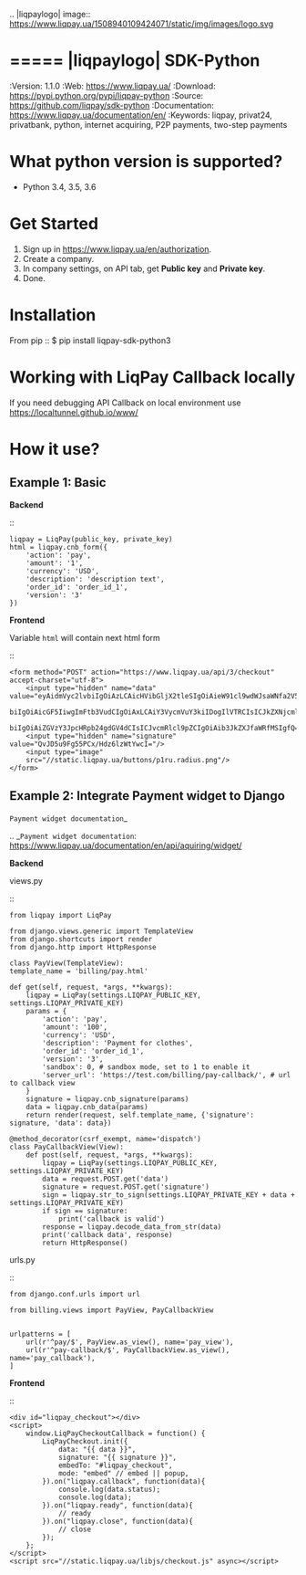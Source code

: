 .. |liqpaylogo| image::  https://www.liqpay.ua/1508940109424071/static/img/images/logo.svg

=====
|liqpaylogo| SDK-Python
=====

:Version: 1.1.0
:Web: https://www.liqpay.ua/
:Download: https://pypi.python.org/pypi/liqpay-python
:Source: https://github.com/liqpay/sdk-python
:Documentation: https://www.liqpay.ua/documentation/en/
:Keywords: liqpay, privat24, privatbank, python, internet acquiring, P2P payments, two-step payments


What python version is supported?
============
- Python 3.4, 3.5, 3.6

Get Started
============
1. Sign up in https://www.liqpay.ua/en/authorization.
2. Create a company.
3. In company settings, on API tab, get **Public key** and **Private key**.
4. Done.

Installation
============
From pip
::
    $ pip install liqpay-sdk-python3

Working with LiqPay Callback locally
============
If you need debugging API Callback on local environment use https://localtunnel.github.io/www/

How it use?
============

Example 1: Basic
-------

**Backend**

::

    liqpay = LiqPay(public_key, private_key)
    html = liqpay.cnb_form({
        'action': 'pay',
        'amount': '1',
        'currency': 'USD',
        'description': 'description text',
        'order_id': 'order_id_1',
        'version': '3'
    })

**Frontend**

Variable ``html`` will contain next html form

::

    <form method="POST" action="https://www.liqpay.ua/api/3/checkout" accept-charset="utf-8">
        <input type="hidden" name="data" value="eyAidmVyc2lvbiIgOiAzLCAicHVibGljX2tleSIgOiAieW91cl9wdWJsaWNfa2V5IiwgImFjdGlv
        biIgOiAicGF5IiwgImFtb3VudCIgOiAxLCAiY3VycmVuY3kiIDogIlVTRCIsICJkZXNjcmlwdGlv
        biIgOiAiZGVzY3JpcHRpb24gdGV4dCIsICJvcmRlcl9pZCIgOiAib3JkZXJfaWRfMSIgfQ=="/>
        <input type="hidden" name="signature" value="QvJD5u9Fg55PCx/Hdz6lzWtYwcI="/>
        <input type="image"
        src="//static.liqpay.ua/buttons/p1ru.radius.png"/>
    </form>

Example 2: Integrate Payment widget to Django
-------
`Payment widget documentation`_

.. _`Payment widget documentation`:
    https://www.liqpay.ua/documentation/en/api/aquiring/widget/

**Backend**

views.py

::

    from liqpay import LiqPay

    from django.views.generic import TemplateView
    from django.shortcuts import render
    from django.http import HttpResponse

    class PayView(TemplateView):
    template_name = 'billing/pay.html'

    def get(self, request, *args, **kwargs):
        liqpay = LiqPay(settings.LIQPAY_PUBLIC_KEY, settings.LIQPAY_PRIVATE_KEY)
        params = {
            'action': 'pay',
            'amount': '100',
            'currency': 'USD',
            'description': 'Payment for clothes',
            'order_id': 'order_id_1',
            'version': '3',
            'sandbox': 0, # sandbox mode, set to 1 to enable it
            'server_url': 'https://test.com/billing/pay-callback/', # url to callback view
        }
        signature = liqpay.cnb_signature(params)
        data = liqpay.cnb_data(params)
        return render(request, self.template_name, {'signature': signature, 'data': data})

    @method_decorator(csrf_exempt, name='dispatch')
    class PayCallbackView(View):
        def post(self, request, *args, **kwargs):
            liqpay = LiqPay(settings.LIQPAY_PUBLIC_KEY, settings.LIQPAY_PRIVATE_KEY)
            data = request.POST.get('data')
            signature = request.POST.get('signature')
            sign = liqpay.str_to_sign(settings.LIQPAY_PRIVATE_KEY + data + settings.LIQPAY_PRIVATE_KEY)
            if sign == signature:
                print('callback is valid')
            response = liqpay.decode_data_from_str(data)
            print('callback data', response)
            return HttpResponse()

urls.py

::

    from django.conf.urls import url

    from billing.views import PayView, PayCallbackView


    urlpatterns = [
        url(r'^pay/$', PayView.as_view(), name='pay_view'),
        url(r'^pay-callback/$', PayCallbackView.as_view(), name='pay_callback'),
    ]

**Frontend**

::

    <div id="liqpay_checkout"></div>
    <script>
        window.LiqPayCheckoutCallback = function() {
            LiqPayCheckout.init({
                data: "{{ data }}",
                signature: "{{ signature }}",
                embedTo: "#liqpay_checkout",
                mode: "embed" // embed || popup,
            }).on("liqpay.callback", function(data){
                console.log(data.status);
                console.log(data);
            }).on("liqpay.ready", function(data){
                // ready
            }).on("liqpay.close", function(data){
                // close
            });
        };
    </script>
    <script src="//static.liqpay.ua/libjs/checkout.js" async></script>

